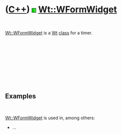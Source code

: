



 

 

 

 

 

([C++](Cpp.htm)) ![Wt](PicWt.png) [Wt::WFormWidget](CppWFormWidget.htm)
=======================================================================

 

[Wt::WFormWidget](CppWFormWidget.htm) is a [Wt](CppWt.htm)
[class](CppClass.htm) for a timer.

 

 

 

 

 

Examples
--------

 

[Wt::WFormWidget](CppWFormWidget.htm) is used in, among others:

-   ...

 

 

 

 

 





 




